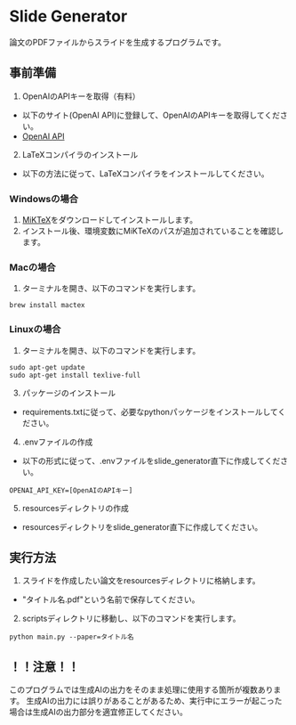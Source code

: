 # Slide Generator

論文のPDFファイルからスライドを生成するプログラムです。

## 事前準備

1. OpenAIのAPIキーを取得（有料）

  - 以下のサイト(OpenAI API)に登録して、OpenAIのAPIキーを取得してください。
  - [OpenAI API](https://openai.com/index/openai-api/)

2. LaTeXコンパイラのインストール

  - 以下の方法に従って、LaTeXコンパイラをインストールしてください。

### Windowsの場合
1. [MiKTeX](https://miktex.org/download)をダウンロードしてインストールします。
2. インストール後、環境変数にMiKTeXのパスが追加されていることを確認します。

### Macの場合
1. ターミナルを開き、以下のコマンドを実行します。
```
brew install mactex
```

### Linuxの場合
1. ターミナルを開き、以下のコマンドを実行します。
```
sudo apt-get update
sudo apt-get install texlive-full
```

3. パッケージのインストール

  - requirements.txtに従って、必要なpythonパッケージをインストールしてください。

4. .envファイルの作成

  - 以下の形式に従って、.envファイルをslide_generator直下に作成してください。
```
OPENAI_API_KEY=[OpenAIのAPIキー]
```

5. resourcesディレクトリの作成

  - resourcesディレクトリをslide_generator直下に作成してください。

## 実行方法

1. スライドを作成したい論文をresourcesディレクトリに格納します。

  - "タイトル名.pdf"という名前で保存してください。

2. scriptsディレクトリに移動し、以下のコマンドを実行します。
```
python main.py --paper=タイトル名
```

## ！！注意！！

このプログラムでは生成AIの出力をそのまま処理に使用する箇所が複数あります。
生成AIの出力には誤りがあることがあるため、実行中にエラーが起こった場合は生成AIの出力部分を適宜修正してください。

